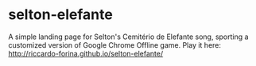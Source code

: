 # selton-elefante

A simple landing page for Selton's Cemitério de Elefante song, sporting a customized version of Google Chrome Offline game.
Play it here: http://riccardo-forina.github.io/selton-elefante/
